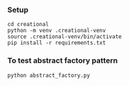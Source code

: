 ### Setup

    cd creational
    python -m venv .creational-venv
    source .creational-venv/bin/activate
    pip install -r requirements.txt

### To test abstract factory pattern
    python abstract_factory.py
